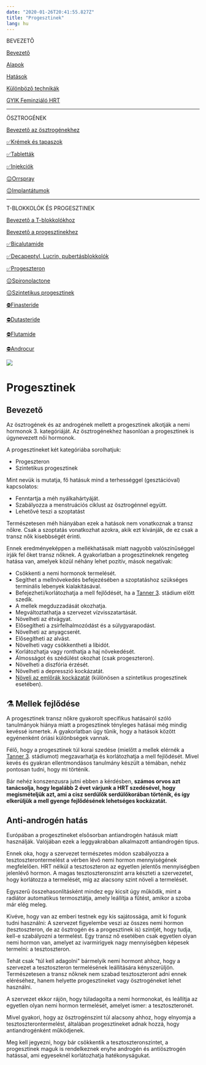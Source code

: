 ```yaml
---
date: "2020-01-26T20:41:55.827Z"
title: "Progesztinek"
lang: hu
---
```


<div class="floating-columns">

<div class="floating-bar">

BEVEZETÕ

[Bevezetõ](/#/entry?id=feminizalo-hormonterapia)

[Alapok](/#/entry?id=feminizalo-hormonterapia-alapok)

[Hatások](/#/entry?id=feminizalo-hormonterapia-hatasok)

[Különbözõ technikák](/#/entry?id=feminizalo-hormonterapia-technikak)

[GYIK Feminziáló HRT](/#/entry?id=feminizalo-hormonterapia-gyik)

<hr />

ÖSZTROGÉNEK

[Bevezetõ az ösztrogénekhez](/#/entry?id=osztrogenek)

[✅Krémek és tapaszok](/#/entry?id=kremek-tapaszok)

[✅Tabletták](/#/entry?id=feminizalo-tablettak)

[✅Injekciók](/#/entry?id=feminizalo-injekciok)

[😐Orrspray](/#/entry?id=orrspray)

[😐Implantátumok](/#/entry?id=implantatumok)

<hr />

T-BLOKKOLÓK ÉS PROGESZTINEK

[Bevezetõ a T-blokkolókhoz](/#/entry?id=t-blokkolok)

[Bevezetõ a progesztinekhez](/#/entry?id=progesztinek)

[✅Bicalutamide](/#/entry?id=bicalutamide)

[✅Decapeptyl, Lucrin, pubertásblokkolók](/#/entry?id=decapeptyl)

[✅Progeszteron](/#/entry?id=progeszteron)

[😐Spironolactone](/#/entry?id=spironolactone)

[😐Szintetikus progesztinek](/#/entry?id=szintetikus-progesztinek)

[⛔Finasteride](/#/entry?id=finasteride)

[⛔Dutasteride](/#/entry?id=dutasteride)

[⛔Flutamide](/#/entry?id=flutamide)

[⛔Androcur](/#/entry?id=androcur)

</div>

<div class="wiki-content">

<div class="header-image"><img src="assets/images/undraw_medical_care.svg" /></div>

# Progesztinek

## Bevezetõ

Az ösztrogének és az androgének mellett a progesztinek alkotják a nemi hormonok 3. kategóriáját. Az ösztrogénekhez hasonlóan a progesztinek is úgynevezett női hormonok.

A progesztineket két kategóriába sorolhatjuk: 

* Progeszteron
* Szintetikus progesztinek 

Mint nevük is mutatja, fő hatásuk mind a terhességgel (gesztációval) kapcsolatos:

* Fenntartja a méh nyálkahártyáját.
* Szabályozza a menstruációs ciklust az ösztrogénnel együtt.
* Lehetővé teszi a szoptatást

Természetesen méh hiányában ezek a hatások nem vonatkoznak a transz nőkre. Csak a szoptatás vonatkozhat azokra, akik ezt kívánják, de ez csak a transz nők kisebbségét érinti.

Ennek eredményeképpen a mellékhatásaik miatt nagyobb valószínűséggel írják fel őket transz nőknek. A gyakorlatban a progesztineknek rengeteg hatása van, amelyek közül néhány lehet pozitív, mások negatívak:

* Csökkenti a nemi hormonok termelését.
* Segíthet a mellnövekedés befejezésében a szoptatáshoz szükséges terminális lebenyek kialakításával.
* Befejezheti/korlátozhatja a mell fejlődését, ha a [Tanner 3](https://en.wikipedia.org/wiki/Tanner_scale). stádium előtt szedik.
* A mellek megduzzadását okozhatja.
* Megváltoztathatja a szervezet vízvisszatartását.
* Növelheti az étvágyat.
* Elősegítheti a zsírfelhalmozódást és a súlygyarapodást.
* Növelheti az anyagcserét.
* Elősegítheti az alvást.
* Növelheti vagy csökkentheti a libidót.
* Korlátozhatja vagy ronthatja a haj növekedését.
* Álmosságot és szédülést okozhat (csak progeszteron).
* Növelheti a diszfória érzését.
* Növelheti a depresszió kockázatát.
* [Növeli az emlőrák kockázatát](https://en.wikipedia.org/wiki/Progesterone_(medication)#Breast_cancer) (különösen a szintetikus progesztinek esetében).

## ⚗️ Mellek fejlődése
A progesztinek transz nőkre gyakorolt specifikus hatásairól szóló tanulmányok hiánya miatt a progesztinek tényleges hatásai még mindig kevéssé ismertek. A gyakorlatban úgy tűnik, hogy a hatások között egyénenként óriási különbségek vannak.

Félő, hogy a progesztinek túl korai szedése (mielőtt a mellek elérnék a [Tanner 3](https://en.wikipedia.org/wiki/Tanner_scale). stádiumot) megzavarhatja és korlátozhatja a mell fejlődését. Mivel kevés és gyakran ellentmondásos tanulmány készült a témában, nehéz pontosan tudni, hogy mi történik.

Bár nehéz konszenzusra jutni ebben a kérdésben, **számos orvos azt tanácsolja, hogy legalább 2 évet várjunk a HRT szedésével, hogy megismételjük azt, ami a cisz serdülők serdülőkorában történik, és így elkerüljük a mell gyenge fejlődésének lehetséges kockázatát.**

## Anti-androgén hatás

Európában a progesztineket elsősorban antiandrogén hatásuk miatt használják. Valójában ezek a leggyakrabban alkalmazott antiandrogén típus.

Ennek oka, hogy a szervezet természetes módon szabályozza a tesztoszterontermelést a vérben lévő nemi hormon mennyiségének megfelelően. HRT nélkül a tesztoszteron az egyetlen jelentős mennyiségben jelenlévő hormon. A magas tesztoszteronszint arra készteti a szervezetet, hogy korlátozza a termelését, míg az alacsony szint növeli a termelését.

Egyszerű összehasonlításként mindez egy kicsit úgy működik, mint a radiátor automatikus termosztátja, amely leállítja a fűtést, amikor a szoba már elég meleg.

Kivéve, hogy van az emberi testnek egy kis sajátossága, amit ki fogunk tudni használni: A szervezet figyelembe veszi az összes nemi hormon (tesztoszteron, de az ösztrogén és a progesztinek is) szintjét, hogy tudja, kell-e szabályozni a termelést. Egy transz nő esetében csak egyetlen olyan nemi hormon van, amelyet az ivarmirigyek nagy mennyiségben képesek termelni: a tesztoszteron. 

Tehát csak "túl kell adagolni" bármelyik nemi hormont ahhoz, hogy a szervezet a tesztoszteron termelésének leállítására kényszerüljön. Természetesen a transz nőknek nem szabad tesztoszteront adni ennek eléréséhez, hanem helyette progesztineket vagy ösztrogéneket lehet használni. 

A szervezet ekkor rájön, hogy túladagolta a nemi hormonokat, és leállítja az egyetlen olyan nemi hormon termelését, amelyet ismer: a tesztoszteronét.

Mivel gyakori, hogy az ösztrogénszint túl alacsony ahhoz, hogy elnyomja a tesztoszterontermelést, általában progesztineket adnak hozzá, hogy antiandrogénként működjenek.

Meg kell jegyezni, hogy bár csökkentik a tesztoszteronszintet, a progesztinek maguk is rendelkeznek enyhe androgén és antiösztrogén hatással, ami egyeseknél korlátozhatja hatékonyságukat.

</div>
